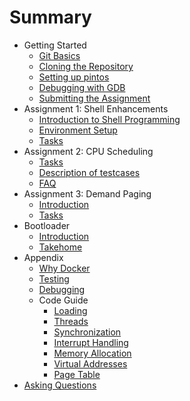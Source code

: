 # Summary

* Getting Started
  * [Git Basics](./git_basics.md)
  * [Cloning the Repository](./cloning_the_repo.md)
  * [Setting up pintos](./pintos_manager.md)
  * [Debugging with GDB](./gdb.md)
  * [Submitting the Assignment](./submitting.md)
* Assignment 1: Shell Enhancements
  * [Introduction to Shell Programming](./introduction_to_shell.md)
  * [Environment Setup](./assignment_1_environment_setup.md)
  * [Tasks](./assignment_1_tasks.md)
* Assignment 2: CPU Scheduling
  * [Tasks](./assignment_2_tasks.md)
  * [Description of testcases](./assignment_2_tests.md)
  * [FAQ](./FAQs.md)
* Assignment 3: Demand Paging
  * [Introduction](./demand_paging_intro.md)
  * [Tasks](./tasks_demand_paging.md)
* Bootloader
  * [Introduction](./bootloader.md)
  * [Takehome](./bootloader_takehome.md)
* Appendix
  * [Why Docker](./docker_why.md)
  * [Testing](./testing.md)
  * [Debugging](./debugging.md)
  * Code Guide
    * [Loading](./loading.md)
    * [Threads](./threads.md)
    * [Synchronization](./synchronization.md)
    * [Interrupt Handling](./interrupt-handling.md)
    * [Memory Allocation](./memory-allocation.md)
    * [Virtual Addresses](./virtual-addresses.md)
    * [Page Table](./page-table.md)
* [Asking Questions](./how_to_ask.md)